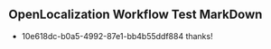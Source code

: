 ## OpenLocalization Workflow Test MarkDown
* 10e618dc-b0a5-4992-87e1-bb4b55ddf884 
thanks!<!--HONumber=Mar16_HO2-->
